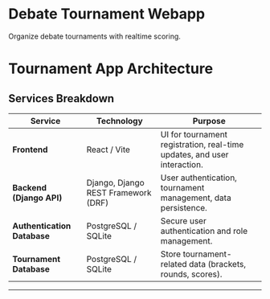 # Debate Tournament Webapp
Organize debate tournaments with realtime scoring.




# Tournament App Architecture
## Services Breakdown

| Service                | Technology                               | Purpose                                                                 |
|------------------------|------------------------------------------|-------------------------------------------------------------------------|
| **Frontend**            | React / Vite                          | UI for tournament registration, real-time updates, and user interaction. |
| **Backend (Django API)**| Django, Django REST Framework (DRF)      | User authentication, tournament management, data persistence.           |
| **Authentication Database**       | PostgreSQL / SQLite                      | Secure user authentication and role management.                        |
| **Tournament Database**       | PostgreSQL / SQLite                      | Store tournament-related data (brackets, rounds, scores).               |

---
